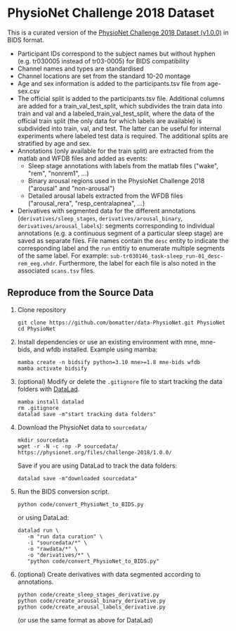 # PhysioNet Challenge 2018 Dataset

This is a curated version of the [PhysioNet Challenge 2018 Dataset (v1.0.0)](https://doi.org/10.13026/6phb-r450) in BIDS format.



- Participant IDs correspond to the subject names but without hyphen (e.g. tr030005 instead of tr03-0005) for BIDS compatibility
- Channel names and types are standardised
- Channel locations are set from the standard 10-20 montage
- Age and sex information is added to the participants.tsv file from age-sex.csv
- The official split is added to the participants.tsv file. Additional columns are added for a train_val_test_split, which subdivides the train data into train and val and a labeled_train_val_test_split, where the data of the official train split (the only data for which labels are available) is subdivided into train, val, and test. The latter can be useful for internal experiments where labeled test data is required. The additional splits are stratified by age and sex.
- Annotations (only available for the train split) are extracted from the matlab and WFDB files and added as events:
  - Sleep stage annotations with labels from the matlab files ("wake", "rem", "nonrem1", ...)
  - Binary arousal regions used in the PhysioNet Challenge 2018 ("arousal" and "non-arousal")
  - Detailed arousal labels extracted from the WFDB files ("arousal_rera", "resp_centralapnea", ...)
- Derivatives with segmented data for the different annotations (`derivatives/sleep_stages`, `derivatives/arousal_binary`, `derivatives/arousal_labels`): segments corresponding to individual annotations (e.g. a continuous segment of a particular sleep stage) are saved as separate files. File names contain the `desc` entity to indicate the corresponding label and the `run` entitiy to enumerate multiple segments of the same label. For example: `sub-tr030146_task-sleep_run-01_desc-rem_eeg.vhdr`. Furthermore, the label for each file is also noted in the associated `scans.tsv` files.




## Reproduce from the Source Data

1. Clone repository

   ```
   git clone https://github.com/bomatter/data-PhysioNet.git PhysioNet
   cd PhysioNet
   ```

2. Install dependencies or use an existing environment with mne, mne-bids, and wfdb installed.
   Example using mamba:

   ```
   mamba create -n bidsify python=3.10 mne>=1.8 mne-bids wfdb
   mamba activate bidsify
   ```

3. (optional) Modify or delete the `.gitignore` file to start tracking the data folders with [DataLad](https://www.datalad.org/).

   ```
   mamba install datalad
   rm .gitignore
   datalad save -m"start tracking data folders"
   ```

4. Download the PhysioNet data to `sourcedata/`

   ```
   mkdir sourcedata
   wget -r -N -c -np -P sourcedata/ https://physionet.org/files/challenge-2018/1.0.0/
   ```

   Save if you are using DataLad to track the data folders:

   ```
   datalad save -m"downloaded sourcedata"
   ```

5. Run the BIDS conversion script.

   ```
   python code/convert_PhysioNet_to_BIDS.py
   ```

   or using DataLad:

   ```
   datalad run \
      -m "run data curation" \
      -i "sourcedata/*" \
      -o "rawdata/*" \
      -o "derivatives/*" \
      "python code/convert_PhysioNet_to_BIDS.py"
   ```

6. (optional) Create derivatives with data segmented according to annotations.

   ```
   python code/create_sleep_stages_derivative.py
   python code/create_arousal_binary_derivative.py
   python code/create_arousal_labels_derivative.py
   ```

   (or use the same format as above for DataLad)